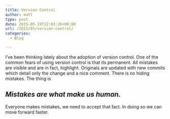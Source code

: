 ```yaml
---
title: Version Control
author: matt
type: post
date: 2015-05-19T22:03:26+00:00
url: /2015/05/version-control/
categories:
  - Blog

---
```

I&#8217;ve been thinking lately about the adoption of version control. One of the common fears of using version control is that its permanent. All mistakes are visible and are in fact, highlight. Originals are updated with new commits which detail only the change and a nice comment. There is no hiding mistakes. The thing is

## _Mistakes are what make us human._

Everyone makes mistakes, we need to accept that fact. In doing so we can move forward faster.
